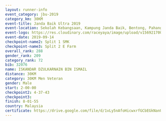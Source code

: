 ```yaml
---
layout: runner-info 
event_category: jbu-2019 
category_km: 30KM 
event-title: Janda Baik Ultra 2019 
event-location: Sekolah Kebangsaan, Kampung Janda Baik, Bentong, Pahang, Malaysia 
event-logo: https://res.cloudinary.com/raceyaya/image/upload/v1569217009/logo/janda-baik_vch1pc.jpg 
event-date: 2019-09-14 
checkpoint-name2: Split 1 SMK 
checkpoint-name3: Split 2 E Farm 
overall_rank: 288
gender_rank: 209
category_rank: 72
bib: 32076
name: ISKANDAR DZULKARNAIN BIN ISMAIL
distance: 30KM
category: 30KM Men Veteran
gender: Male
start: 2-00-00
checkpoint2: 4-37-43
checkpoint3: 
finish: 8-01-55
country: Malaysia
certificate: https://drive.google.com/file/d/1vLy5nAfoHicwxrfGCbEGkNanUOE0Ugsv/view?usp=sharing
---
```

